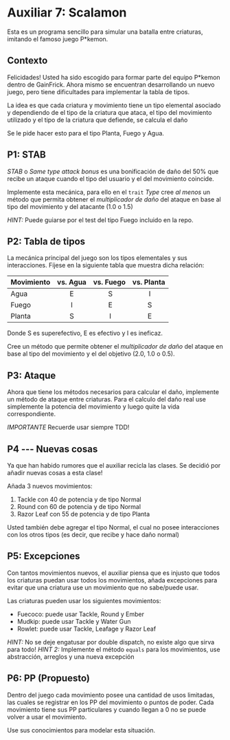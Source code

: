 # Auxiliar 7: Scalamon

Esta es un programa sencillo para simular una batalla entre criaturas, imitando el famoso juego P*kemon.

## Contexto
Felicidades! Usted ha sido escogido para formar parte del equipo P*kemon dentro de GainFrick. Ahora mismo se
encuentran desarrollando un nuevo juego, pero tiene dificultades para implementar la tabla de tipos.

La idea es que cada criatura y movimiento tiene un tipo elemental asociado y dependiendo de el tipo de
la criatura que ataca, el tipo del movimiento utilizado y el tipo de la criatura que defiende, se calcula el daño

Se le pide hacer esto para el tipo Planta, Fuego y Agua.

## P1: STAB

_STAB_ o _Same type attack bonus_ es una bonificación de daño del 50% que recibe un ataque cuando el tipo del
usuario y el del movimiento coincide.

Implemente esta mecánica, para ello en el `trait` _Type_ cree *al menos* un método que permita obtener el *multiplicador de daño*
del ataque en base al tipo del movimiento y del atacante (1.0 o 1.5)

_HINT:_ Puede guiarse por el test del tipo Fuego incluido en la repo.

## P2: Tabla de tipos

La mecánica principal del juego son los tipos elementales y sus interacciones. Fíjese en la siguiente tabla
que muestra dicha relación:

| Movimiento | vs. Agua | vs. Fuego | vs. Planta |
| - | :-: | :-: | :-: |
| Agua | E | S | I |
| Fuego | I  | E | S |
| Planta | S | I | E |

Donde S es superefectivo, E es efectivo y I es ineficaz.

Cree un método que permite obtener el *multiplicador de daño* del ataque en base al tipo del movimiento y el del objetivo (2.0, 1.0 o 0.5).

## P3: Ataque

Ahora que tiene los métodos necesarios para calcular el daño, implemente un método de ataque entre criaturas. Para el calculo del daño
real use simplemente la potencia del movimiento y luego quite la vida correspondiente.

*IMPORTANTE* Recuerde usar siempre TDD!

## P4 --- Nuevas cosas
Ya que han habido rumores que el auxiliar recicla las clases. Se decidió por añadir nuevas cosas a esta clase!

Añada 3 nuevos movimientos:

1. Tackle con 40 de potencia y de tipo Normal
2. Round con 60 de potencia y de tipo Normal
3. Razor Leaf con 55 de potencia y de tipo Planta

Usted también debe agregar el tipo Normal, el cual no posee interacciones con los otros tipos (es decir, que recibe y hace daño normal)

## P5: Excepciones
Con tantos movimientos nuevos, el auxiliar piensa que es injusto que todos los criaturas puedan usar todos los movimientos,
añada excepciones para evitar que una criatura use un movimiento que no sabe/puede usar.

Las criaturas pueden usar los siguientes movimientos:
- Fuecoco: puede usar Tackle, Round y Ember
- Mudkip: puede usar Tackle y Water Gun
- Rowlet: puede usar Tackle, Leafage y Razor Leaf

_HINT:_ No se deje engatusar por double dispatch, no existe algo que sirva para todo!
_HINT 2:_ Implemente el método `equals` para los movimientos, use abstracción, arreglos y una nueva excepción

## P6: PP (Propuesto)
Dentro del juego cada movimiento posee una cantidad de usos limitadas, las cuales
se registrar en los PP del movimiento o puntos de poder. Cada movimiento tiene
sus PP particulares y cuando llegan a 0 no se puede volver a usar el movimiento.

Use sus conocimientos para modelar esta situación.

